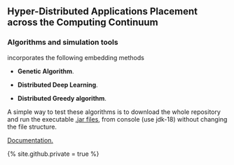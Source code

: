 ## Hyper-Distributed Applications Placement across the Computing Continuum

### Algorithms and simulation tools

incorporates the following embedding methods

* **Genetic Algorithm**.

* **Distributed Deep Learning**. 

* **Distributed Greedy algorithm**.

A simple way to test these algorithms is to download the whole repository and run the executable [.jar files](algorithms_v2/jar), 
from console (use jdk-18) without changing the file structure.

[Documentation.](https://rodispantelis.github.io/HDA-Placement/)


{% site.github.private = true %} 

